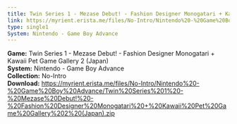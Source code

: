 ```yaml
---
title: Twin Series 1 - Mezase Debut! - Fashion Designer Monogatari + Kawaii Pet Game Gallery 2 (Japan)
link: https://myrient.erista.me/files/No-Intro/Nintendo%20-%20Game%20Boy%20Advance/Twin%20Series%201%20-%20Mezase%20Debut!%20-%20Fashion%20Designer%20Monogatari%20+%20Kawaii%20Pet%20Game%20Gallery%202%20(Japan).zip
type: single1
System: Nintendo - Game Boy Advance
---
```

<b>Game:</b> Twin Series 1 - Mezase Debut! - Fashion Designer Monogatari + Kawaii Pet Game Gallery 2 (Japan)<br>
<b>System:</b> Nintendo - Game Boy Advance<br>
<b>Collection:</b> No-Intro<br>
<b>Download:</b> https://myrient.erista.me/files/No-Intro/Nintendo%20-%20Game%20Boy%20Advance/Twin%20Series%201%20-%20Mezase%20Debut!%20-%20Fashion%20Designer%20Monogatari%20+%20Kawaii%20Pet%20Game%20Gallery%202%20(Japan).zip